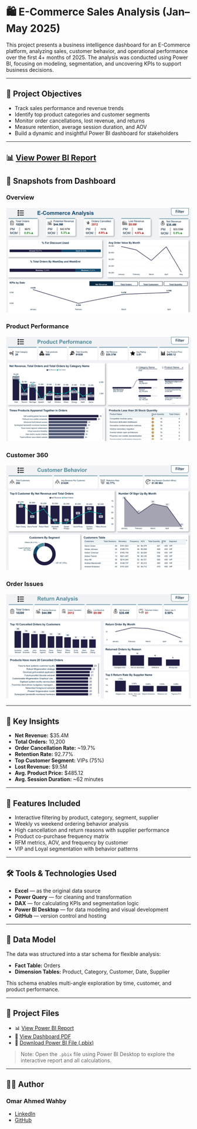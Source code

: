 # 🛍️ E-Commerce Sales Analysis (Jan–May 2025)

This project presents a business intelligence dashboard for an E-Commerce platform, analyzing sales, customer behavior, and operational performance over the first 4+ months of 2025. The analysis was conducted using Power BI, focusing on modeling, segmentation, and uncovering KPIs to support business decisions.

---

## 🎯 Project Objectives

- Track sales performance and revenue trends
- Identify top product categories and customer segments
- Monitor order cancellations, lost revenue, and returns
- Measure retention, average session duration, and AOV
- Build a dynamic and insightful Power BI dashboard for stakeholders

---

## 📊 [View Power BI Report](https://app.powerbi.com/view?r=eyJrIjoiY2ZkYWRmZTktZTE3OS00YjBmLWI2ODQtMDA2MDA3MTVjMGQ4IiwidCI6IjJiYjZlNWJjLWMxMDktNDdmYi05NDMzLWMxYzZmNGZhMzNmZiIsImMiOjl9) 


## 📸 Snapshots from Dashboard
  ### Overview
![E-Commerce Dashboard Page 1](E-Commerce/E-Commerce%20_page-0001.jpg)
  ### Product Performance
![E-Commerce Dashboard Page 2](E-Commerce/E-Commerce%20_page-0002.jpg)
  ### Customer 360
![E-Commerce Dashboard Page 3](E-Commerce/E-Commerce%20_page-0003.jpg)
  ### Order Issues
![E-Commerce Dashboard Page 4](E-Commerce/E-Commerce%20_page-0004.jpg)

---

## 🚀 Key Insights

- **Net Revenue:** $35.4M  
- **Total Orders:** 10,200  
- **Order Cancellation Rate:** ~19.7%  
- **Retention Rate:** 92.77%  
- **Top Customer Segment:** VIPs (75%)  
- **Lost Revenue:** $9.5M  
- **Avg. Product Price:** $485.12  
- **Avg. Session Duration:** ~62 minutes  

---

## 📌 Features Included

- Interactive filtering by product, category, segment, supplier
- Weekly vs weekend ordering behavior analysis
- High cancellation and return reasons with supplier performance
- Product co-purchase frequency matrix
- RFM metrics, AOV, and frequency by customer
- VIP and Loyal segmentation with behavior patterns

---

## 🛠 Tools & Technologies Used

- **Excel** — as the original data source  
- **Power Query** — for cleaning and transformation  
- **DAX** — for calculating KPIs and segmentation logic  
- **Power BI Desktop** — for data modeling and visual development  
- **GitHub** — version control and hosting

---

## 🧱 Data Model

The data was structured into a star schema for flexible analysis:

- **Fact Table:** Orders  
- **Dimension Tables:** Product, Category, Customer, Date, Supplier

This schema enables multi-angle exploration by time, customer, and product performance.

---

## 📁 Project Files

- 📊 [View Power BI Report](https://app.powerbi.com/view?r=eyJrIjoiY2ZkYWRmZTktZTE3OS00YjBmLWI2ODQtMDA2MDA3MTVjMGQ4IiwidCI6IjJiYjZlNWJjLWMxMDktNDdmYi05NDMzLWMxYzZmNGZhMzNmZiIsImMiOjl9) 
- 📄 [View Dashboard PDF](https://github.com/OmarAhmedWahby/E-commerce_Analytics/blob/main/E-commerce%20Analysis%20Document%20.pdf) 
- 📂 [Download Power BI File (.pbix)](https://github.com/OmarAhmedWahby/E-commerce_Analytics/blob/main/E-Commerce%20Project.pbix)

> Note: Open the `.pbix` file using Power BI Desktop to explore the interactive report and all calculations.

---

## 👨‍💻 Author

### Omar Ahmed Wahby  
- [LinkedIn](https://www.linkedin.com/in/omarwahby35)  
- [GitHub](https://github.com/OmarAhmedWahby)



